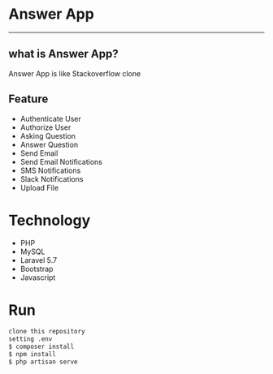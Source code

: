 # Answer App 
----
## what is Answer App?
Answer App is like Stackoverflow clone
## Feature
- Authenticate User 
- Authorize User
- Asking Question
- Answer Question
- Send Email
- Send Email Notifications
- SMS Notifications
- Slack Notifications
- Upload File
# Technology
- PHP
- MySQL 
- Laravel 5.7
- Bootstrap
- Javascript
# Run

```sh
clone this repository
setting .env
$ composer install
$ npm install
$ php artisan serve

```

